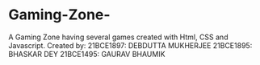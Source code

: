 # Gaming-Zone-
A Gaming Zone having several games created with Html, CSS and Javascript.
Created by:
21BCE1897: DEBDUTTA MUKHERJEE
21BCE1895: BHASKAR DEY
21BCE1495: GAURAV BHAUMIK
